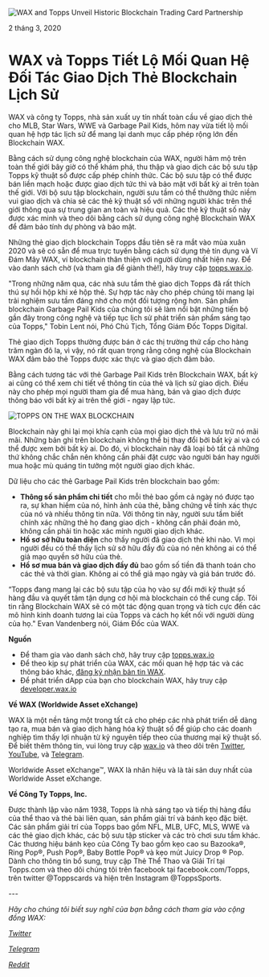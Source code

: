 ![WAX and Topps Unveil Historic Blockchain Trading Card Partnership](https://i.imgur.com/MyFxGfY.png)

2 tháng 3, 2020


**WAX và Topps Tiết Lộ Mối Quan Hệ Đối Tác Giao Dịch Thẻ Blockchain Lịch Sử**
======================================================================


WAX và công ty Topps, nhà sản xuất uy tín nhất toàn cầu về giao dịch thẻ cho MLB, Star Wars, WWE và Garbage Pail Kids, hôm nay vừa tiết lộ mối quan hệ hợp tác lịch sử để mang lại danh mục cấp phép rộng lớn đến Blockchain WAX.

Bằng cách sử dụng công nghệ blockchain của WAX, người hâm mộ trên toàn thế giới bây giờ có thể khám phá, thu thập và giao dịch các bộ sưu tập Topps kỹ thuật số được cấp phép chính thức. Các bộ sưu tập có thể được bán liền mạch hoặc được giao dịch tức thì và bảo mật với bất kỳ ai trên toàn thế giới. Với bộ sưu tập blockchain, người sưu tầm có thể thưởng thức niềm vui giao dịch và chia sẻ các thẻ kỹ thuật số với những người khác trên thế giới thông qua sự trung gian an toàn và hiệu quả. Các thẻ kỹ thuật số này được xác minh và theo dõi bằng cách sử dụng công nghệ Blockchain WAX để đảm bảo tính dự phòng và bảo mật.

Những thẻ giao dịch blockchain Topps đầu tiên sẽ ra mắt vào mùa xuân 2020 và sẽ có sẵn để mua trực tuyến bằng cách sử dụng thẻ tín dụng và Ví Đám Mây WAX, ví blockchain thân thiện với người dùng nhất hiện nay. Để vào danh sách chờ (và tham gia để giành thẻ!), hãy truy cập [topps.wax.io](http://topps.wax.io/).

"Trong những năm qua, các nhà sưu tầm thẻ giao dịch Topps đã rất thích thú sự hồi hộp khi xé hộp thẻ. Sự hợp tác này cho phép chúng tôi mang lại trải nghiệm sưu tầm đáng nhớ cho một đối tượng rộng hơn. Sản phẩm blockchain Garbage Pail Kids của chúng tôi sẽ làm nổi bật những tiến bộ gần đây trong công nghệ và tiếp tục lịch sử phát triển sản phẩm sáng tạo của Topps," Tobin Lent nói, Phó Chủ Tịch, Tổng Giám Đốc Topps Digital.

Thẻ giao dịch Topps thường được bán ở các thị trường thứ cấp cho hàng trăm ngàn đô la, vì vậy, nó rất quan trọng rằng công nghệ của Blockchain WAX đảm bảo thẻ Topps được xác thực và giao dịch đảm bảo.

Bằng cách tương tác với thẻ Garbage Pail Kids trên Blockchain WAX, bất kỳ ai cũng có thể xem chi tiết về thông tin của thẻ và lịch sử giao dịch. Điều này cho phép mọi người tham gia để mua hàng, bán và giao dịch được thông báo với bất kỳ ai trên thế giới - ngay lập tức.

![TOPPS ON THE WAX BLOCKCHAIN](https://i.imgur.com/TPUdEYQ.png)

Blockchain này ghi lại mọi khía cạnh của mọi giao dịch thẻ và lưu trữ nó mãi mãi. Những bản ghi trên blockchain không thể bị thay đổi bởi bất kỳ ai và có thể được xem bởi bất kỳ ai. Do đó, vì blockchain này đã loại bỏ tất cả những thứ không chắc chắn nên không cần phải đặt cược vào người bán hay người mua hoặc mù quáng tin tưởng một người giao dịch khác.

Dữ liệu cho các thẻ Garbage Pail Kids trên blockchain bao gồm:

-   **Thông số sản phẩm chi tiết** cho mỗi thẻ bao gồm cả ngày nó được tạo ra, sự khan hiếm của nó, hình ảnh của thẻ, bằng chứng về tính xác thực của nó và nhiều thông tin nữa. Với thông tin này, người sưu tầm biết chính xác những thẻ họ đang giao dịch - không cần phải đoán mò, không cần phải tin hoặc xác minh người giao dịch khác.
-   **Hồ sơ sở hữu toàn diện** cho thấy người đã giao dịch thẻ khi nào. Vì mọi người đều có thể thấy lịch sử sở hữu đầy đủ của nó nên không ai có thể giả mạo quyền sở hữu của thẻ.
-   **Hồ sơ mua bán và giao dịch đầy đủ** bao gồm số tiền đã thanh toán cho các thẻ và thời gian. Không ai có thể giả mạo ngày và giá bán trước đó.

“Topps đang mang lại các bộ sưu tập của họ vào sự đổi mới kỹ thuật số hàng đầu và quyết tâm tận dụng cơ hội mà blockchain có thể cung cấp. Tôi tin rằng Blockchain WAX sẽ có một tác động quan trọng và tích cực đến các mô hình kinh doanh tương lai của Topps và cách họ kết nối với người dùng của họ." Evan Vandenberg nói, Giám Đốc của WAX.

**Nguồn**

-   Để tham gia vào danh sách chờ, hãy truy cập [topps.wax.io](https://topps.wax.io/)
-   Để theo kịp sự phát triển của WAX, các mối quan hệ hợp tác và các thông báo khác, [đăng ký nhận bản tin WAX](https://wax.io/).
-   Để phát triển dApp của bạn cho blockchain WAX, hãy truy cập [developer.wax.io](https://developer.wax.io/)

**Về WAX (Worldwide Asset eXchange)**

WAX là một nền tảng một trong tất cả cho phép các nhà phát triển dễ dàng tạo ra, mua bán và giao dịch hàng hóa kỹ thuật số để giúp cho các doanh nghiệp tìm thấy lợi nhuận từ kỷ nguyên tiếp theo của thương mại kỹ thuật số. Để biết thêm thông tin, vui lòng truy cập [wax.io](https://wax.io/) và theo dõi trên [Twitter](https://twitter.com/wax_io), [YouTube](https://www.youtube.com/channel/UCQPwMpYKMDiudnw41QwliHQ), và [Telegram](https://t.me/wax_io).

Worldwide Asset eXchange™, WAX là nhãn hiệu và là tài sản duy nhất của Worldwide Asset eXchange.

**Về Công Ty Topps, Inc.**

Được thành lập vào năm 1938, Topps là nhà sáng tạo và tiếp thị hàng đầu của thể thao và thẻ bài liên quan, sản phẩm giải trí và bánh kẹo đặc biệt. Các sản phẩm giải trí của Topps bao gồm NFL, MLB, UFC, MLS, WWE và các thẻ giao dịch khác, các bộ sưu tập sticker và các trò chơi sưu tầm khác. Các thương hiệu bánh kẹo của Công Ty bao gồm kẹo cao su Bazooka®, Ring Pop®, Push Pop®, Baby Bottle Pop® và kẹo mút Juicy Drop ® Pop. Dành cho thông tin bổ sung, truy cập Thẻ Thể Thao và Giải Trí tại Topps.com và theo dõi chúng tôi trên facebook tại facebook.com/Topps, trên twitter @Toppscards và hiện trên Instagram @ToppsSports.

*---*

*Hãy cho chúng tôi biết suy nghĩ của bạn bằng cách tham gia vào cộng đồng WAX:*

[*Twitter*](https://go.wax.io/Twitter)

[*Telegram*](https://go.wax.io/Telegram)

[*Reddit*](https://go.wax.io/Reddit)

